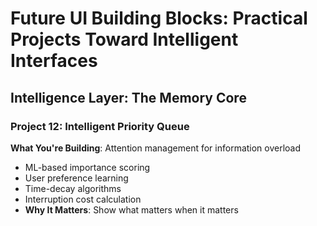 # Future UI Building Blocks: Practical Projects Toward Intelligent Interfaces

## Intelligence Layer: The Memory Core

### Project 12: Intelligent Priority Queue

**What You're Building**: Attention management for information overload

- ML-based importance scoring
- User preference learning
- Time-decay algorithms
- Interruption cost calculation
- **Why It Matters**: Show what matters when it matters
